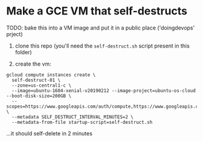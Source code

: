 # Make a GCE VM that self-destructs

TODO: bake this into a VM image and put it in a public place ('doingdevops' prject)

1. clone this repo (you'll need the `self-destruct.sh` script present in this folder)

1. create the vm:
```
gcloud compute instances create \
  self-destruct-01 \
  --zone=us-central1-c \
  --image=ubuntu-1604-xenial-v20190212 --image-project=ubuntu-os-cloud --boot-disk-size=200GB \
  --scopes=https://www.googleapis.com/auth/compute,https://www.googleapis.com/auth/servicecontrol,https://www.googleapis.com/auth/service.management.readonly,https://www.googleapis.com/auth/logging.write,https://www.googleapis.com/auth/monitoring.write,https://www.googleapis.com/auth/trace.append,https://www.googleapis.com/auth/devstorage.read_only \
  --metadata SELF_DESTRUCT_INTERVAL_MINUTES=2 \
  --metadata-from-file startup-script=self-destruct.sh
```
...it should self-delete in 2 minutes
